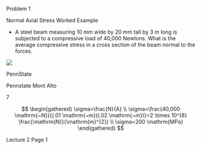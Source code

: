 Problem 1

Normal Axial Stress Worked Example

- A steel beam measuring $10 \mathrm{~mm}$ wide by $20 \mathrm{~mm}$ tall by $3 \mathrm{~m}$ long is subjected to a compressive load of 40,000 Newtons. What is the average compressive stress in a cross section of the beam normal to the forces.

![](https://cdn.mathpix.com/cropped/2023_09_08_2b7618456e7fda365732g-1.jpg?height=197&width=977&top_left_y=594&top_left_x=581)

PennState

Pennstate
Mont Alto

7

$$
\begin{gathered}
\sigma=\frac{N}{A} \\
\sigma=\frac{40,000 \mathrm{~N}}{(.01 \mathrm{~m})(.02 \mathrm{~m})}=2 \times 10^{8} \frac{\mathrm{N}}{\mathrm{m}^{2}} \\
\sigma=200 \mathrm{MPa}
\end{gathered}
$$

Lecture 2 Page 1